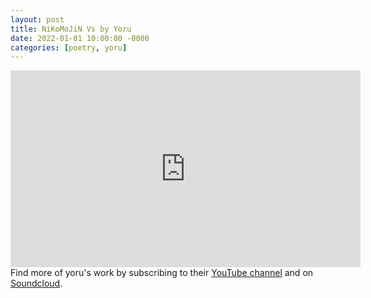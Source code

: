 ```yaml
---
layout: post
title: NiKoMoJiN Vs by Yoru
date: 2022-01-01 10:00:00 -0000
categories: [poetry, yoru]
---
```

<div class="poem">
<iframe width="560" height="315" src="https://www.youtube.com/embed/mWWq8x4Y8ZI?si=f6qVAkry_Ydt07tm" title="YouTube video player" frameborder="0" allow="accelerometer; autoplay; clipboard-write; encrypted-media; gyroscope; picture-in-picture; web-share" referrerpolicy="strict-origin-when-cross-origin" allowfullscreen></iframe>
</div>
Find more of yoru's work by subscribing to their <a href="https://www.youtube.com/channel/UCiwMUHNcsoTbmoFGaVcStXQ">YouTube channel</a> and on <a href="https://soundcloud.com/hiruniyoru">Soundcloud</a>.
